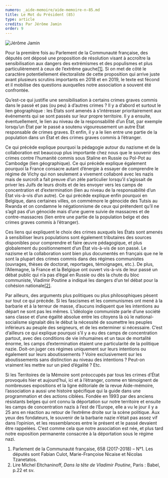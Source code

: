 ```yaml
---
numero: _aide-memoire/aide-memoire-n-85.md
title: Le Mot du Président (85)
type: article
credits: Par Jérôme Jamin
order: 9
---
```

![Jérôme Jamin](/assets/uploads/am-83-jerome-jamin-president.jpg)



Pour la première fois au Parlement de la Communauté française, des députés ont déposé une proposition de résolution visant à accroître la sensibilisation aux dangers des extrémismes et des populismes et plus particulièrement à ceux de l’extrême gauche[[1]](#footnote-1). Si on met de côté le caractère potentiellement électoraliste de cette proposition qui arrive juste avant plusieurs scrutins importants en 2018 et en 2019, le texte est fécond et il mobilise des questions auxquelles notre association a souvent été confrontée.

Qu’est-ce qui justifie une sensibilisation à certains crimes graves commis dans le passé et pas (ou peu) à d’autres crimes ? Il y a d’abord et surtout le lien géographique : les États sont amenés à s’intéresser prioritairement aux événements qui se sont passés sur leur propre territoire. Il y a ensuite, éventuellement, le lien au niveau de la responsabilité d’un État, par exemple lorsqu’un État par le passé a soutenu vigoureusement un autre État responsable de crimes graves. Et enfin, il y a le lien entre une partie de la population dans un État et des crimes graves commis à l’étranger.

Ce qui précède explique pourquoi la pédagogie autour du nazisme et de la collaboration est beaucoup plus importante chez nous que le souvenir des crimes contre l’humanité commis sous Staline en Russie ou Pol-Pot au Cambodge (lien géographique). Ce qui précède explique également pourquoi la France consacre autant d’énergie à essayer de comprendre le régime de Vichy qui non seulement a vivement collaboré avec les nazis mais de surcroît a fait preuve d’un zèle particulier lorsqu’il s’agissait de priver les Juifs de leurs droits et de les envoyer vers les camps de concentration et d’extermination (lien au niveau de la responsabilité d’un État vis-à-vis d’un autre). Ce qui précède explique enfin pourquoi en Belgique, dans certaines villes, on commémore le génocide des Tutsis au Rwanda et on condamne le négationnisme de ceux qui prétendent qu’il ne s’agit pas d’un génocide mais d’une guerre suivie de massacres et de contre-massacres (lien entre une partie de la population belge et des crimes graves commis à l’étranger).

Ces liens qui expliquent le choix des crimes auxquels les États sont amenés à sensibiliser leurs populations sont également tributaires des sources disponibles pour comprendre et faire œuvre pédagogique, et plus globalement du positionnement d’un État vis-à-vis de son passé. Le nazisme et la collaboration sont bien plus documentés en français que ne le sont la plupart des crimes commis dans des régimes communistes (ouvrages, thèses de doctorat, reportages, témoignages, etc.). De plus, l’Allemagne, la France et la Belgique ont ouvert vis-à-vis de leur passé un débat public qui n’a pas d’égal en Russie ou dès la chute du bloc communiste, Vladimir Poutine a indiqué les dangers d’un tel débat pour la cohésion nationale[[2]](#footnote-2).

Par ailleurs, des arguments plus politiques ou plus philosophiques pèsent sur tout ce qui précède. Si les fascismes et les communismes ont mené à la barbarie et à la terreur de masse, d’aucuns indiquent que les intentions au départ ne sont pas les mêmes. L’idéologie communiste parle d’une société sans classe et d’une égalité absolue entre les citoyens là où le national-socialisme signalait dès le début la nécessité de soumettre les peuples inférieurs au peuple des seigneurs, et de les exterminer si nécessaire. C’est d’ailleurs ce qui explique pourquoi s’il y a eu des camps de concentration partout, avec des conditions de vie inhumaines et un taux de mortalité énorme, les camps d’extermination étaient une particularité de la politique nazie. Doit-on juger ces régimes uniquement sur leurs intentions ou également sur leurs aboutissements ? Voire exclusivement sur les aboutissements sans distinction au niveau des intentions ? Peut-on vraiment les mettre sur un pied d’égalité ? Etc.

Si les Territoires de la Mémoire sont préoccupés par tous les crimes d’État provoqués hier et aujourd’hui, ici et à l’étranger, comme en témoignent de nombreuses expositions et la ligne éditoriale de la revue Aide-mémoire, l’association a aussi une histoire spécifique qui la guide dans une programmation et des actions ciblées. Fondée en 1993 par des anciens résistants belges qui ont connu la déportation sur notre territoire et ensuite les camps de concentration nazis à l’est de l’Europe, elle a vu le jour il y a 25 ans en réaction au retour de l’extrême droite sur la scène politique. Aux yeux des fondateurs, le souvenir de la barbarie nazie n’était pas assez vif dans l’opinion, et les ressemblances entre le présent et le passé devaient être rappelées. C’est comme cela que notre association est née, et plus tard notre exposition permanente consacrée à la déportation sous le régime nazi.



 



 



1. Parlement de la Communauté française, 658 (2017-2018) – N°1. Les députés sont Fabian Culot, Marie-Françoise Nicaise et Nicolas Tzanetatos.
2. Lire Michel Eltchaninoff, _Dans la tête de Vladimir Poutine_, Paris : Babel, p.22 et sv.
